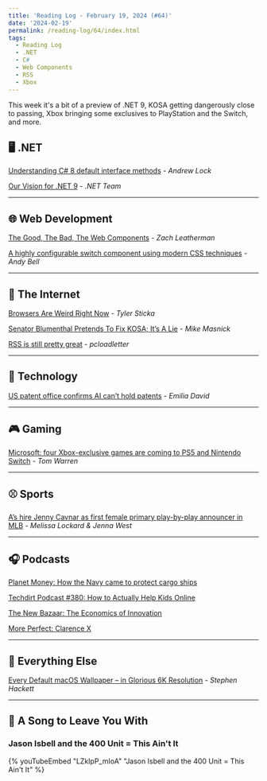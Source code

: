 ```yaml
---
title: 'Reading Log - February 19, 2024 (#64)'
date: '2024-02-19'
permalink: /reading-log/64/index.html
tags:
  - Reading Log
  - .NET
  - C#
  - Web Components
  - RSS
  - Xbox
---
```


This week it's a bit of a preview of .NET 9, KOSA getting dangerously close to passing, Xbox bringing some exclusives to PlayStation and the Switch, and more.
<!-- excerpt -->

## 🖥 .NET

[Understanding C# 8 default interface methods](https://andrewlock.net/understanding-default-interface-methods/) - *Andrew Lock*

[Our Vision for .NET 9](https://devblogs.microsoft.com/dotnet/our-vision-for-dotnet-9/) - *.NET Team*

---

## 🌐 Web Development

[The Good, The Bad, The Web Components](https://www.zachleat.com/web/good-bad-web-components/) - *Zach Leatherman*

[A highly configurable switch component using modern CSS techniques](https://piccalil.li/blog/a-highly-configurable-switch-component-using-modern-css/) - *Andy Bell*

---

## 📡 The Internet

[Browsers Are Weird Right Now](https://tylersticka.com/journal/browsers-are-weird-right-now/) - *Tyler Sticka*

[Senator Blumenthal Pretends To Fix KOSA; It’s A Lie](https://www.techdirt.com/2024/02/15/senator-blumenthal-pretends-to-fix-kosa-its-a-lie/) - *Mike Masnick*

[RSS is still pretty great](https://www.pcloadletter.dev/blog/rss/) - *pcloadletter*

---

## 🔌 Technology

[US patent office confirms AI can’t hold patents](https://www.theverge.com/2024/2/13/24072241/ai-patent-us-office-guidance) - *Emilia David*

---

## 🎮 Gaming

[Microsoft: four Xbox-exclusive games are coming to PS5 and Nintendo Switch](https://www.theverge.com/2024/2/15/24073691/microsoft-xbox-games-ps5-nintendo-switch-exclusivity) - *Tom Warren*

---

## ⚾️ Sports

[A’s hire Jenny Cavnar as first female primary play-by-play announcer in MLB](https://theathletic.com/5272804/2024/02/13/jenny-cavnar-play-by-play-broadcaster-athletics/) - *Melissa Lockard & Jenna West*

---

## 🎧 Podcasts

[Planet Money: How the Navy came to protect cargo ships](https://www.npr.org/2024/02/16/1197958269/freedom-of-the-seas-houthis-yemen)

[Techdirt Podcast #380: How to Actually Help Kids Online](https://www.techdirt.com/2024/02/13/techdirt-podcast-episode-380-how-to-actually-help-kids-online/)

[The New Bazaar: The Economics of Innovation](https://shows.acast.com/the-new-bazaar/episodes/the-economics-of-innovation)

[More Perfect: Clarence X](https://www.wnycstudios.org/podcasts/radiolabmoreperfect/episodes/clarence-x)

---

## 🎒 Everything Else

[Every Default macOS Wallpaper – in Glorious 6K Resolution](https://512pixels.net/projects/default-mac-wallpapers-in-5k/) - *Stephen Hackett*

---

## 🎵 A Song to Leave You With

<h3 class="music">Jason Isbell and the 400 Unit = This Ain't It</h3>

{% youTubeEmbed "LZkIpP_mIoA" "Jason Isbell and the 400 Unit = This Ain't It" %}

